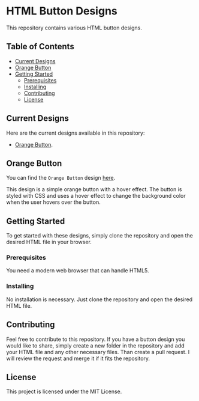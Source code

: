 # HTML Button Designs

This repository contains various HTML button designs.

## Table of Contents

- [Current Designs](#current-designs)
- [Orange Button](#orange-button)
- [Getting Started](#getting-started)
  - [Prerequisites](#prerequisites)
  - [Installing](#installing)
  - [Contributing](#contributing)
  - [License](#license)

## Current Designs

Here are the current designs available in this repository:

- [Orange Button](https://github.com/Kuttesch/Buttons/OrangeButton/html).

## Orange Button

You can find the `Orange Button` design [here](https://github.com/Kuttesch/Buttons/OrangeButton/html).

This design is a simple orange button with a hover effect. The button is styled with CSS and uses a hover effect to change the background color when the user hovers over the button.

## Getting Started

To get started with these designs, simply clone the repository and open the desired HTML file in your browser.

### Prerequisites

You need a modern web browser that can handle HTML5.

### Installing

No installation is necessary. Just clone the repository and open the desired HTML file.

## Contributing

Feel free to contribute to this repository. If you have a button design you would like to share, simply create a new folder in the repository and add your HTML file and any other necessary files.
Than create a pull request. I will review the request and merge it if it fits the repository.

## License

This project is licensed under the MIT License.